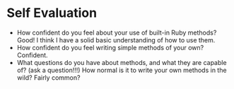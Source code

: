 # Self Evaluation

- How confident do you feel about your use of built-in Ruby methods? Good! I think I have a solid basic understanding of how to use them. 
- How confident do you feel writing simple methods of your own? Confident. 
- What questions do you have about methods, and what they are capable of? (ask a question!!!) How normal is it to write your own methods in the wild? Fairly common? 